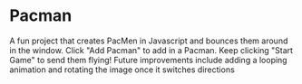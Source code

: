 # Pacman
A fun project that creates PacMen in Javascript and bounces them around in the window. Click "Add Pacman" to add in a Pacman. Keep clicking "Start Game" to send them flying! Future improvements include adding a looping animation and rotating the image once it switches directions
